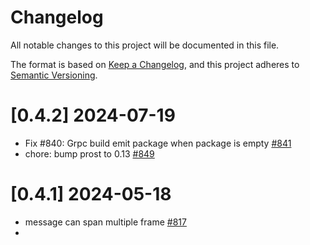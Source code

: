 # Changelog
All notable changes to this project will be documented in this file.

The format is based on [Keep a Changelog](https://keepachangelog.com/en/1.0.0/),
and this project adheres to [Semantic Versioning](https://semver.org/spec/v2.0.0.html).

# [0.4.2] 2024-07-19

- Fix #840: Grpc build emit package when package is empty [#841](https://github.com/poem-web/poem/pull/841)
- chore: bump prost to 0.13 [#849](https://github.com/poem-web/poem/pull/849)

# [0.4.1] 2024-05-18

- message can span multiple frame [#817](https://github.com/poem-web/poem/pull/817)
- 